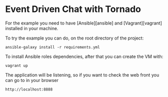 # Event Driven Chat with Tornado

For the example you need to have [Ansible][ansible] and [Vagrant][vagrant] installed in your machine.

To try the example you can do, on the root directory of the project:

    ansible-galaxy install -r requirements.yml

To install Ansible roles dependencies, after that you can create the VM with:

    vagrant up

The application will be listening, so if you want to check the web front you can go to in your browser

    http://localhost:8888
